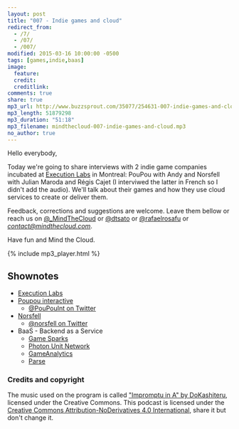 ```yaml
---
layout: post
title: "007 - Indie games and cloud"
redirect_from:
  - /7/
  - /07/
  - /007/
modified: 2015-03-16 10:00:00 -0500
tags: [games,indie,baas]
image:
  feature:
  credit:
  creditlink:
comments: true
share: true
mp3_url: http://www.buzzsprout.com/35077/254631-007-indie-games-and-cloud.mp3
mp3_length: 51879298
mp3_duration: "51:18"
mp3_filename: mindthecloud-007-indie-games-and-cloud.mp3
no_author: true
---
```

Hello everybody,

Today we're going to share interviews with 2 indie game companies incubated at [Execution Labs](http://executionlabs.com/) in Montreal: PouPou with Andy and Norsfell with Julian Maroda and Régis Cajet (I interviwed the latter in French so I didn't add the audio). We'll talk about their games and how they use cloud services to create or deliver them.

Feedback, corrections and suggestions are welcome. Leave them bellow or reach us on [@_MindTheCloud](https://twitter.com/_MindTheCloud) or [@dtsato](https://twitter.com/dtsato) or [@rafaelrosafu](https://twitter.com/rafaelrosafu) or *contact@mindthecloud.com*.

Have fun and Mind the Cloud.

{% include mp3_player.html %}

## Shownotes
* [Execution Labs](http://executionlabs.com/)
* [Poupou interactive](http://poupou.me)
  * [@PouPouInt on Twitter](https://twitter.com/PouPouInt)
* [Norsfell](http://norsfell.com)
  * [@norsfell on Twitter](https://twitter.com/norsfell)
* BaaS - Backend as a Service
  * [Game Sparks](http://www.gamesparks.com/)
  * [Photon Unit Network](https://www.exitgames.com/en/PUN)
  * [GameAnalytics](http://www.gameanalytics.com/)
  * [Parse](https://parse.com/)

### Credits and copyright
The music used on the program is called ["Impromptu in A" by DoKashiteru](http://dig.ccmixter.org/files/DoKashiteru/24766), licensed under the Creative Commons. This podcast is licensed under the [Creative Commons Attribution-NoDerivatives 4.0 International](https://creativecommons.org/licenses/by-nd/4.0/), share it but don't change it.
